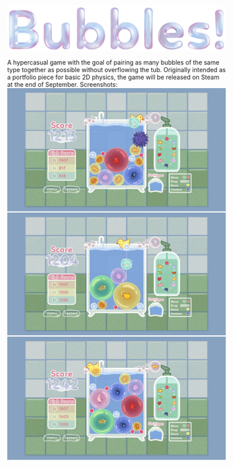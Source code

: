 
<img src="https://github.com/dorcsyful/Bubbles/blob/master/Bubbles/Assets/Titles/Title.png">

A hypercasual game with the goal of pairing as many bubbles of the same type together as possible without overflowing the tub. Originally intended as a portfolio piece for
basic 2D physics, the game will be released on Steam at the end of September.
Screenshots:
<img src="https://github.com/dorcsyful/Bubbles/blob/master/Bubbles/Assets/Screenshot/1.png">
<img src="https://github.com/dorcsyful/Bubbles/blob/master/Bubbles/Assets/Screenshot/2.png">
<img src="https://github.com/dorcsyful/Bubbles/blob/master/Bubbles/Assets/Screenshot/3.png">
